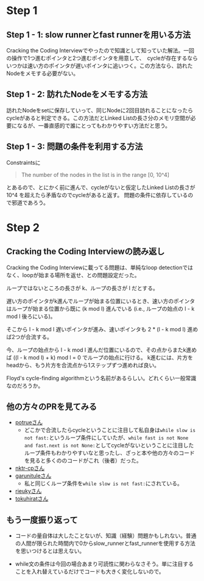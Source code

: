 # Step 1

## Step 1 - 1: slow runnerとfast runnerを用いる方法

Cracking the Coding Interviewでやったので知識として知っていた解法。一回の操作で1つ進むポインタと2つ進むポインタを用意して、　cycleが存在するならいつかは速い方のポインタが遅いポインタに追いつく。この方法なら、訪れたNodeをメモする必要がない。

## Step 1 - 2: 訪れたNodeをメモする方法

訪れたNodeをsetに保存していって、同じNodeに2回目訪れることになったらcycleがあると判定できる。この方法だとLinked Listの長さ分のメモリ空間が必要になるが、一番直感的で誰にとってもわかりやすい方法だと思う。

## Step 1 - 3: 問題の条件を利用する方法

Constraintsに

> The number of the nodes in the list is in the range [0, 10^4]

とあるので、とにかく前に進んで、cycleがないと仮定したLinked Listの長さが 10^4 を超えたら矛盾なのでcycleがあると返す。
問題の条件に依存しているので邪道であろう。

# Step 2

## Cracking the Coding Interviewの読み返し

Cracking the Coding Interviewに載ってる問題は、単純なloop detectionではなく、loopが始まる場所を返せ、との問題設定だった。

ループではないところの長さが k、ループの長さが l だとする。

遅い方のポインタがk進んでループが始まる位置にいるとき、速い方のポインタはループが始まる位置から既に (k mod l) 進んでいる (i.e., ループの始点の l - k mod l 後ろにいる)。

そこから l - k mod l 遅いポインタが進み、速いポインタも 2 * (l - k mod l) 進めば2つが合流する。

今、ループの始点から l - k mod l 進んだ位置にいるので、その点からまたk進めば ((l - k mod l) + k) mod l = 0 でループの始点に行ける。
k進むには、片方をheadから、もう片方を合流点から1ステップずつ進めれば良い。

Floyd's cycle-finding algorithmという名前があるらしい。どれくらい一般常識なのだろうか。

## 他の方々のPRを見てみる

- [potrueさん](https://github.com/potrue/leetcode/pull/1)
    - どこかで合流したらcycleということに注目して私自身は`while slow is not fast:`というループ条件にしていたが、`while fast is not None and fast.next is not None:`としてcycleがないということに注目したループ条件もわかりやすいなと思ったし、ざっと本や他の方々のコードを見ると多くののコードがこれ（後者）だった。
- [nktr-cpさん](https://github.com/nktr-cp/leetcode/pull/2)
- [garunituleさん](https://github.com/garunitule/coding_practice/pull/1)
    - 私と同じくループ条件を`while slow is not fast:`にされている。
- [rieukyさん](https://github.com/rieuky/arai60/pull/1)
- [tokuhiratさん](https://github.com/tokuhirat/LeetCode/pull/1)

## もう一度振り返って

- コードの量自体は大したことないが、知識（経験）問題かもしれない。普通の人間が限られた時間内で0からslow_runnerとfast_runnerを使用する方法を思いつけるとは思えない。

- while文の条件は今回の場合あまり可読性に関わらなさそう。単に注目することを入れ替えているだけでコードも大きく変化しないので。
